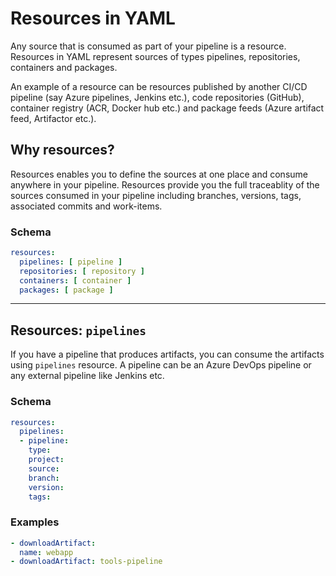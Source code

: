 # Resources in YAML

Any source that is consumed as part of your pipeline is a resource. Resources in YAML represent sources of types pipelines, repositories, containers and packages.

An example of a resource can be resources published by another CI/CD pipeline (say Azure pipelines, Jenkins etc.), code repositories (GitHub), container registry (ACR, Docker hub etc.) and package feeds (Azure artifact feed, Artifactor etc.).  

## Why resources?

Resources enables you to define the sources at one place and consume anywhere in your pipeline. Resources provide you the full traceablity of the sources consumed in your pipeline including branches, versions, tags, associated commits and work-items. 

### Schema

```yaml
resources:
  pipelines: [ pipeline ]  
  repositories: [ repository ]
  containers: [ container ]
  packages: [ package ]
```

---

## Resources: `pipelines`

If you have a pipeline that produces artifacts, you can consume the artifacts using `pipelines` resource. A pipeline can be an Azure DevOps pipeline or any external pipeline like Jenkins etc.

### Schema

```yaml
resources:
  pipelines:
  - pipeline:
    type:
    project:
    source:
    branch:
    version:
    tags:
```

### Examples

```yaml
- downloadArtifact:
  name: webapp
- downloadArtifact: tools-pipeline
```
